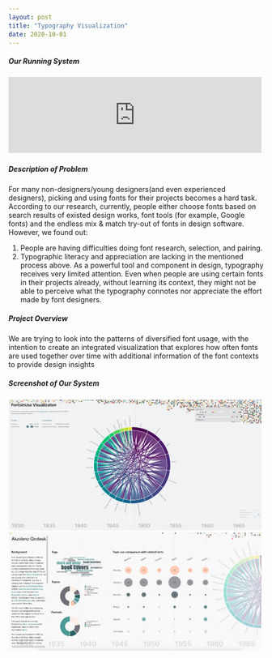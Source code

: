 ```yaml
---
layout: post
title: "Typography Visualization"
date: 2020-10-01
---
```

##### Our Running System
<iframe width=500 src="https://player.vimeo.com/video/486148555"  frameborder="0" allow="autoplay; fullscreen" allowfullscreen></iframe>

##### Description of Problem
For many non-designers/young designers(and even experienced designers), picking and using
fonts for their projects becomes a hard task. According to our research, currently, people either
choose fonts based on search results of existed design works, font tools (for example, Google
fonts) and the endless mix & match try-out of fonts in design software. However, we found out:
1) People are having difficulties doing font research, selection, and pairing.
2) Typographic literacy and appreciation are lacking in the mentioned process above. As a
powerful tool and component in design, typography receives very limited attention. Even when
people are using certain fonts in their projects already, without learning its context, they might
not be able to perceive what the typography connotes nor appreciate the effort made by font
designers.

##### Project Overview  
We are trying to look into the patterns of diversified font usage, with the intention to create an integrated visualization that explores how often fonts are used together over time with additional information of the font contexts to provide design insights

##### Screenshot of Our System 
<img  class="img-content" alt="Zhimin Sun" width="500"  src="/assets/img/FontInUseVis.PNG">
<img  class="img-content" alt="Zhimin Sun" width="500"  src="/assets/img/FontDetailVis.PNG">

